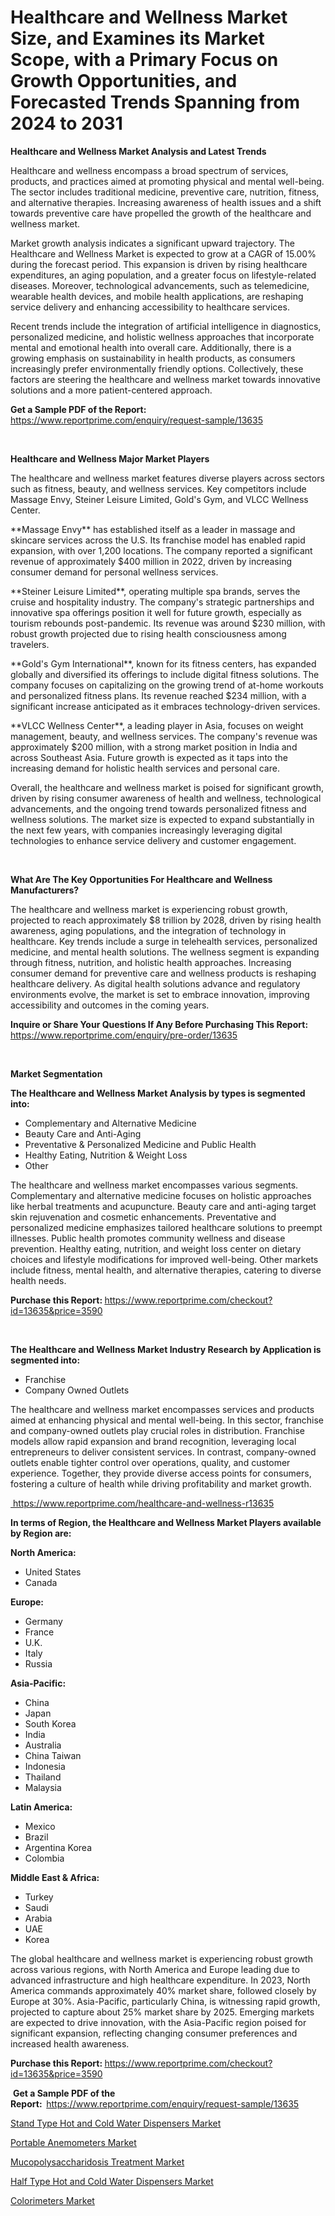 <p><h1>Healthcare and Wellness Market Size, and Examines its Market Scope, with a Primary Focus on Growth Opportunities, and Forecasted Trends Spanning from 2024 to 2031</h1></p><p><strong>Healthcare and Wellness Market Analysis and Latest Trends</strong></p>
<p><p>Healthcare and wellness encompass a broad spectrum of services, products, and practices aimed at promoting physical and mental well-being. The sector includes traditional medicine, preventive care, nutrition, fitness, and alternative therapies. Increasing awareness of health issues and a shift towards preventive care have propelled the growth of the healthcare and wellness market.</p><p>Market growth analysis indicates a significant upward trajectory. The Healthcare and Wellness Market is expected to grow at a CAGR of 15.00% during the forecast period. This expansion is driven by rising healthcare expenditures, an aging population, and a greater focus on lifestyle-related diseases. Moreover, technological advancements, such as telemedicine, wearable health devices, and mobile health applications, are reshaping service delivery and enhancing accessibility to healthcare services.</p><p>Recent trends include the integration of artificial intelligence in diagnostics, personalized medicine, and holistic wellness approaches that incorporate mental and emotional health into overall care. Additionally, there is a growing emphasis on sustainability in health products, as consumers increasingly prefer environmentally friendly options. Collectively, these factors are steering the healthcare and wellness market towards innovative solutions and a more patient-centered approach.</p></p>
<p><strong>Get a Sample PDF of the Report:&nbsp;</strong> <a href="https://www.reportprime.com/enquiry/request-sample/13635?utm_campaign=7&utm_medium=2&utm_source=Github&utm_content=ia&utm_term=29112024&utm_id=healthcare-and-wellness">https://www.reportprime.com/enquiry/request-sample/13635</a></p>
<p>&nbsp;</p>
<p><strong>Healthcare and Wellness Major Market Players</strong></p>
<p><p>The healthcare and wellness market features diverse players across sectors such as fitness, beauty, and wellness services. Key competitors include Massage Envy, Steiner Leisure Limited, Gold's Gym, and VLCC Wellness Center.</p><p>**Massage Envy** has established itself as a leader in massage and skincare services across the U.S. Its franchise model has enabled rapid expansion, with over 1,200 locations. The company reported a significant revenue of approximately $400 million in 2022, driven by increasing consumer demand for personal wellness services.</p><p>**Steiner Leisure Limited**, operating multiple spa brands, serves the cruise and hospitality industry. The company's strategic partnerships and innovative spa offerings position it well for future growth, especially as tourism rebounds post-pandemic. Its revenue was around $230 million, with robust growth projected due to rising health consciousness among travelers.</p><p>**Gold's Gym International**, known for its fitness centers, has expanded globally and diversified its offerings to include digital fitness solutions. The company focuses on capitalizing on the growing trend of at-home workouts and personalized fitness plans. Its revenue reached $234 million, with a significant increase anticipated as it embraces technology-driven services.</p><p>**VLCC Wellness Center**, a leading player in Asia, focuses on weight management, beauty, and wellness services. The company's revenue was approximately $200 million, with a strong market position in India and across Southeast Asia. Future growth is expected as it taps into the increasing demand for holistic health services and personal care.</p><p>Overall, the healthcare and wellness market is poised for significant growth, driven by rising consumer awareness of health and wellness, technological advancements, and the ongoing trend towards personalized fitness and wellness solutions. The market size is expected to expand substantially in the next few years, with companies increasingly leveraging digital technologies to enhance service delivery and customer engagement.</p></p>
<p>&nbsp;</p>
<p><strong>What Are The Key Opportunities For Healthcare and Wellness Manufacturers?</strong></p>
<p><p>The healthcare and wellness market is experiencing robust growth, projected to reach approximately $8 trillion by 2028, driven by rising health awareness, aging populations, and the integration of technology in healthcare. Key trends include a surge in telehealth services, personalized medicine, and mental health solutions. The wellness segment is expanding through fitness, nutrition, and holistic health approaches. Increasing consumer demand for preventive care and wellness products is reshaping healthcare delivery. As digital health solutions advance and regulatory environments evolve, the market is set to embrace innovation, improving accessibility and outcomes in the coming years.</p></p>
<p><strong>Inquire or Share Your Questions If Any Before Purchasing This Report:</strong> <a href="https://www.reportprime.com/enquiry/pre-order/13635?utm_campaign=7&utm_medium=2&utm_source=Github&utm_content=ia&utm_term=29112024&utm_id=healthcare-and-wellness">https://www.reportprime.com/enquiry/pre-order/13635</a></p>
<p>&nbsp;</p>
<p><strong>Market Segmentation</strong></p>
<p><strong>The Healthcare and Wellness Market Analysis by types is segmented into:</strong></p>
<p><ul><li>Complementary and Alternative Medicine</li><li>Beauty Care and Anti-Aging</li><li>Preventative & Personalized Medicine and Public Health</li><li>Healthy Eating, Nutrition & Weight Loss</li><li>Other</li></ul></p>
<p><p>The healthcare and wellness market encompasses various segments. Complementary and alternative medicine focuses on holistic approaches like herbal treatments and acupuncture. Beauty care and anti-aging target skin rejuvenation and cosmetic enhancements. Preventative and personalized medicine emphasizes tailored healthcare solutions to preempt illnesses. Public health promotes community wellness and disease prevention. Healthy eating, nutrition, and weight loss center on dietary choices and lifestyle modifications for improved well-being. Other markets include fitness, mental health, and alternative therapies, catering to diverse health needs.</p></p>
<p><strong>Purchase this Report:&nbsp;</strong><a href="https://www.reportprime.com/checkout?id=13635&price=3590&utm_campaign=7&utm_medium=2&utm_source=Github&utm_content=ia&utm_term=29112024&utm_id=healthcare-and-wellness">https://www.reportprime.com/checkout?id=13635&price=3590</a></p>
<p>&nbsp;</p>
<p><strong>The Healthcare and Wellness Market Industry Research by Application is segmented into:</strong></p>
<p><ul><li>Franchise</li><li>Company Owned Outlets</li></ul></p>
<p><p>The healthcare and wellness market encompasses services and products aimed at enhancing physical and mental well-being. In this sector, franchise and company-owned outlets play crucial roles in distribution. Franchise models allow rapid expansion and brand recognition, leveraging local entrepreneurs to deliver consistent services. In contrast, company-owned outlets enable tighter control over operations, quality, and customer experience. Together, they provide diverse access points for consumers, fostering a culture of health while driving profitability and market growth.</p></p>
<p><a href="https://www.reportprime.com/healthcare-and-wellness-r13635?utm_campaign=7&utm_medium=2&utm_source=Github&utm_content=ia&utm_term=29112024&utm_id=healthcare-and-wellness">&nbsp;https://www.reportprime.com/healthcare-and-wellness-r13635</a></p>
<p><strong>In terms of Region, the Healthcare and Wellness Market Players available by Region are:</strong></p>
<p>
    <p> <strong> North America: </strong>
        <ul>
            <li>United States</li>
            <li>Canada</li>
        </ul>
        </p> 
    <p> <strong> Europe: </strong>
        <ul>
            <li>Germany</li>
            <li>France</li>
            <li>U.K.</li>
            <li>Italy</li>
            <li>Russia</li>
        </ul>
        </p> 
    <p> <strong> Asia-Pacific: </strong>
        <ul>
            <li>China</li>
            <li>Japan</li>
            <li>South Korea</li>
            <li>India</li>
            <li>Australia</li>
            <li>China Taiwan</li>
            <li>Indonesia</li>
            <li>Thailand</li>
            <li>Malaysia</li>
        </ul>
        </p> 
    <p> <strong> Latin America: </strong>
        <ul>
            <li>Mexico</li>
            <li>Brazil</li>
            <li>Argentina Korea</li>
            <li>Colombia</li>
        </ul>
        </p> 
    <p> <strong> Middle East & Africa: </strong>
        <ul>
            <li>Turkey</li>
            <li>Saudi</li>
            <li>Arabia</li>
            <li>UAE</li>
            <li>Korea</li>
        </ul>
    </p>
    </p>
<p><p>The global healthcare and wellness market is experiencing robust growth across various regions, with North America and Europe leading due to advanced infrastructure and high healthcare expenditure. In 2023, North America commands approximately 40% market share, followed closely by Europe at 30%. Asia-Pacific, particularly China, is witnessing rapid growth, projected to capture about 25% market share by 2025. Emerging markets are expected to drive innovation, with the Asia-Pacific region poised for significant expansion, reflecting changing consumer preferences and increased health awareness.</p></p>
<p><strong>Purchase this Report: </strong><a href="https://www.reportprime.com/checkout?id=13635&price=3590&utm_campaign=7&utm_medium=2&utm_source=Github&utm_content=ia&utm_term=29112024&utm_id=healthcare-and-wellness">https://www.reportprime.com/checkout?id=13635&price=3590</a></p>
<p>&nbsp;<strong>Get a Sample PDF of the Report:&nbsp;&nbsp;</strong><a href="https://www.reportprime.com/enquiry/request-sample/13635?utm_campaign=7&utm_medium=2&utm_source=Github&utm_content=ia&utm_term=29112024&utm_id=healthcare-and-wellness">https://www.reportprime.com/enquiry/request-sample/13635</a></p>
<p><strong></strong></p>
<p><p><a href="https://issuu.com/reportprime-2/docs/stand-type-hot-and-cold-water-dispensers-market-si?utm_campaign=7&utm_medium=2&utm_source=Github&utm_content=ia&utm_term=29112024&utm_id=healthcare-and-wellness">Stand Type Hot and Cold Water Dispensers Market</a></p><p><a href="https://www.linkedin.com/pulse/pulse-portable-anemometers-rhythms-change-market-resonance-wogpe?utm_campaign=7&utm_medium=2&utm_source=Github&utm_content=ia&utm_term=29112024&utm_id=healthcare-and-wellness">Portable Anemometers Market</a></p><p><a href="https://github.com/angelajermaine/Market-Research-Report-List-5/blob/main/mucopolysaccharidosis-treatment-market.md?utm_campaign=7&utm_medium=2&utm_source=Github&utm_content=ia&utm_term=29112024&utm_id=healthcare-and-wellness">Mucopolysaccharidosis Treatment Market</a></p><p><a href="https://issuu.com/reportprime-2/docs/half-type-hot-and-cold-water-dispensers-market-siz?utm_campaign=7&utm_medium=2&utm_source=Github&utm_content=ia&utm_term=29112024&utm_id=healthcare-and-wellness">Half Type Hot and Cold Water Dispensers Market</a></p><p><a href="https://www.linkedin.com/pulse/investing-colorimeters-market-trends-leading-products-regional-e1ohe?utm_campaign=7&utm_medium=2&utm_source=Github&utm_content=ia&utm_term=29112024&utm_id=healthcare-and-wellness">Colorimeters Market</a></p></p>